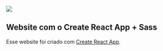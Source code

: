 ![](https://www.diegokoscky.com.br/imgs/externos/react-website-LASTR.png)

## Website com o Create React App + Sass

Esse website foi criado com [Create React App](https://github.com/facebook/create-react-app).